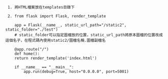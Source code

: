      1. 將HTML檔案放在templates目錄下
      
     2. from flask import Flask, render_template

        app = Flask(__name__, static_url_path="/static2", static_folder="./test")  
        # static_folder可以指定圖檔放的位置，static_url_path將原本圖檔的位置改成這個名子，在程式碼內使用static2/圖檔名稱.圖檔副檔名

        @app.route("/")
        def home():
        return render_template('index.html')

        if __name__ == "__main__":
            app.run(debug=True, host="0.0.0.0", port=5001)
